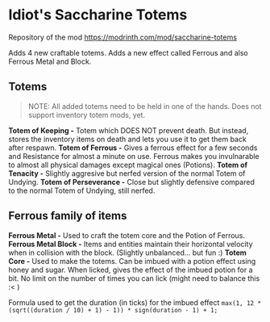 # Idiot's Saccharine Totems

Repository of the mod https://modrinth.com/mod/saccharine-totems

Adds 4 new craftable totems. Adds a new effect called Ferrous and also Ferrous Metal and Block.

## Totems

> NOTE: All added totems need to be held in one of the hands. Does not support inventory totem mods, yet.

**Totem of Keeping -** Totem which DOES NOT prevent death. But instead, stores the inventory items on death and lets you use it to get them back after respawn.
**Totem of Ferrous -** Gives a ferrous effect for a few seconds and Resistance for almost a minute on use. Ferrous makes you invulnarable to almost all physical damages except magical ones (Potions).
**Totem of Tenacity -** Slightly aggresive but nerfed version of the normal Totem of Undying.
**Totem of Perseverance -** Close but slightly defensive compared to the normal Totem of Undying, still nerfed.

## Ferrous family of items

**Ferrous Metal -** Used to craft the totem core and the Potion of Ferrous.
**Ferrous Metal Block -** Items and entities maintain their horizontal velocity when in collision with the block. (Slightly unbalanced... but fun :)
**Totem Core -** Used to make the totems. Can be imbued with a potion effect using honey and sugar. When licked, gives the effect of the imbued potion for a bit. No limit on the number of times you can lick (might need to balance this :< )

Formula used to get the duration (in ticks) for the imbued effect ```max(1, 12 * (sqrt((duration / 10) + 1) - 1)) * sign(duration - 1) + 1;```
